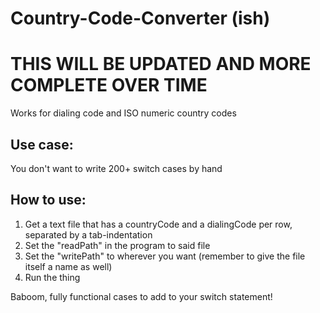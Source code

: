 # Country-Code-Converter (ish)

# THIS WILL BE UPDATED AND MORE COMPLETE OVER TIME

Works for dialing code and ISO numeric country codes

## Use case:

You don't want to write 200+ switch cases by hand

## How to use:

1. Get a text file that has a countryCode and a dialingCode per row, separated by a tab-indentation
2. Set the "readPath" in the program to said file
3. Set the "writePath" to wherever you want (remember to give the file itself a name as well)
4. Run the thing

Baboom, fully functional cases to add to your switch statement!
